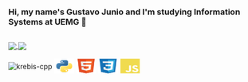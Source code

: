 ### Hi, my name's Gustavo Junio and I'm studying Information Systems at UEMG  👋
##
<div style="display: inline_block">
<a href="https://github.com/anuraghazra/github-readme-stats">
  <img height=170 align="center" src="https://github-readme-stats.vercel.app/api?username=krebis006&show_icons=true&theme=tokyonight" />
</a>
<a href="https://github.com/anuraghazra/convoychat">
  <img height=170 align="center" src="https://github-readme-stats.vercel.app/api/top-langs?username=krebis006&layout=compact&langs_count=8&card_width=320&theme=tokyonight" />
</a>
</div>  
<div style="display: inline_block"><br>
  <img align="center" alt="krebis-cpp" height="30" width="40" src="https://cdn.jsdelivr.net/gh/devicons/devicon/icons/cplusplus/cplusplus-plain.svg"">
  <img align="center" alt="krebis-py" height="30" width="40" src="https://raw.githubusercontent.com/devicons/devicon/master/icons/python/python-original.svg">
  <img align="center" alt="krebis-html" height="30" width="40" src="https://raw.githubusercontent.com/devicons/devicon/master/icons/html5/html5-original.svg">
  <img align="center" alt="krebis-css" height="30" width="40" src="https://raw.githubusercontent.com/devicons/devicon/master/icons/css3/css3-original.svg">
  <img align="center" alt="krebis-js" height="30" width="40" src="https://raw.githubusercontent.com/devicons/devicon/master/icons/javascript/javascript-plain.svg">
</div>

<!--
**krebis006/krebis006** is a ✨ _special_ ✨ repository because its `README.md` (this file) appears on your GitHub profile.

Here are some ideas to get you started:

- 🔭 I’m currently working on ...
- 🌱 I’m currently learning ...
- 👯 I’m looking to collaborate on ...
- 🤔 I’m looking for help with ...
- 💬 Ask me about ...
- 📫 How to reach me: ...
- 😄 Pronouns: ...
- ⚡ Fun fact: ...
-->
